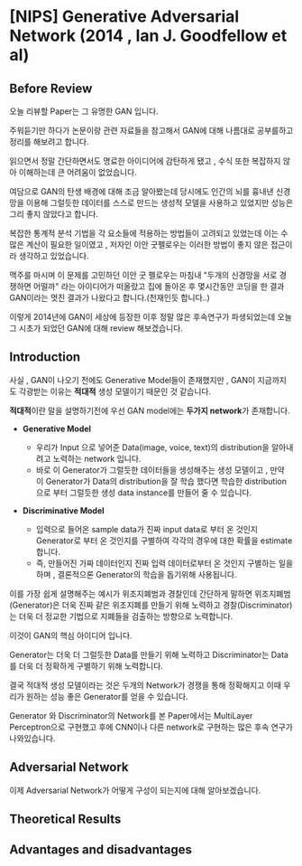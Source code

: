 # [NIPS] Generative Adversarial Network (2014 , Ian J. Goodfellow et al)

## Before Review

오늘 리뷰할 Paper는 그 유명한 GAN 입니다.

주워듣기만 하다가 논문이랑 관련 자료들을 참고해서 GAN에 대해 나름대로 공부를하고 정리를 해보려고 합니다.

읽으면서 정말 간단하면서도 명료한 아이디어에 감탄하게 됐고 , 수식 또한 복잡하지 않아 이해하는데 큰 어려움이 없었습니다.

여담으로 GAN의 탄생 배경에 대해 조금 알아봤는데 당시에도 인간의 뇌를 흉내낸 신경망을 이용해 그럴듯한 데이터를 스스로 만드는 생성적 모델을 사용하고 있었지만 성능은 그리 좋지 않았다고 합니다. 

복잡한 통계적 분석 기법을 각 요소들에 적용하는 방법들이 고려되고 있었는데 이는 수많은 계산이 필요한 일이였고 , 저자인 이안 굿펠로우는 이러한 방법이 좋지 않은 접근이라 생각하고 있었습니다.

맥주를 마시며 이 문제를 고민하던 이안 굿 펠로우는 마침내 "두개의 신경망을 서로 경쟁하면 어떨까" 라는 아이디어가 떠올랐고 집에 돌아온 후 몇시간동안 코딩을 한 결과 GAN이라는 멋진 결과가 나왔다고 합니다.(천재인듯 합니다..)

이렇게 2014년에 GAN이 세상에 등장한 이후 정말 많은 후속연구가 파생되었는데 오늘 그 시초가 되었던 GAN에 대해 review 해보겠습니다.

## Introduction

사실 , GAN이 나오기 전에도 Generative Model들이 존재했지만 , GAN이 지금까지도 각광받는 이유는 **적대적** 생성 모델이기 때문인 것 같습니다.

**적대적**이란 말을 설명하기전에 우선 GAN model에는 **두가지 network**가 존재합니다.

* **Generative Model** 
   * 우리가 Input 으로 넣어준 Data(image, voice, text)의 distribution을 알아내려고 노력하는 network 입니다. 
   * 바로 이 Generator가 그럴듯한 데이터들을 생성해주는 생성 모델이고 , 만약 이 Generator가 Data의 distribution을 잘 학습 했다면 학습한 distribution으로 부터 그럴듯한 생성 data instance를 만들어 줄 수 있습니다.

* **Discriminative Model** 
   * 입력으로 들어온 sample data가 진짜 input data로 부터 온 것인지 Generator로 부터 온 것인지를 구별하여 각각의 경우에 대한 확률을 estimate 합니다.
   * 즉, 만들어진 가짜 데이터인지 진짜 입력 데이터로부터 온 것인지 구별하는 일을 하며 , 결론적으론 Generator의 학습을 돕기위해 사용됩니다.

이를 가장 쉽게 설명해주는 예시가 위조지폐범과 경찰인데 간단하게 말하면 위조지폐범(Generator)은 더욱 진짜 같은 위조지폐를 만들기 위해 노력하고 경찰(Discriminator)는 더욱 더 정교한 기법으로 지폐들을 검출하는 방향으로 노력합니다.

이것이 GAN의 핵심 아이디어 입니다. 

Generator는 더욱 더 그럴듯한 Data를 만들기 위해 노력하고 Discriminator는 Data를 더욱 더 정확하게 구별하기 위해 노력합니다. 

결국 적대적 생성 모델이라는 것은 두개의 Network가 경쟁을 통해 정확해지고 이때 우리가 원하는 성능 좋은 Generator를 얻을 수 있습니다.

Generator 와 Discriminator의 Network를 본 Paper에서는 MultiLayer Perceptron으로 구현했고 후에 CNN이나 다른 network로 구현하는 많은 후속 연구가 나와있습니다.
 
## Adversarial Network

이제 Adversarial Network가 어떻게 구성이 되는지에 대해 알아보겠습니다.

## Theoretical Results

## Advantages and disadvantages

